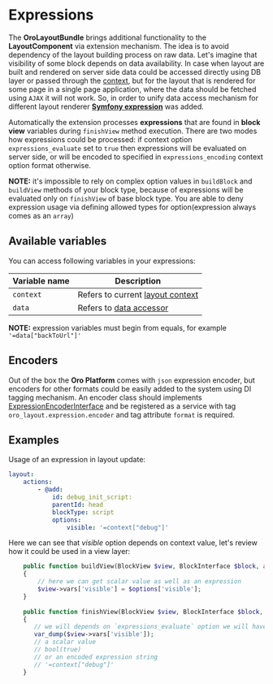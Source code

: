Expressions
===========

The **OroLayoutBundle** brings additional functionality to the **LayoutComponent** via extension mechanism.
The idea is to avoid dependency of the layout building process on raw data. Let's imagine that visibility of some 
block depends on data availability. In case when layout are built and rendered on server side data could be accessed 
directly using DB layer or passed through the [context](./layout_context.md), but for the layout that is rendered for
some page in a single page application, where the data should be fetched using `AJAX` it will not work. So, in order 
to unify data access mechanism for different layout renderer **[Symfony expression](http://symfony.com/doc/current/components/expression_language/index.html)** was added.

Automatically the extension processes **expressions** that are found in **block view** variables during `finishView` method 
execution. 
There are two modes how expressions could be processed: if context option `expressions_evaluate` set to `true` 
then expressions will be evaluated on server side, or will be encoded to specified in 
`expressions_encoding` context option format otherwise. 

**NOTE:** it's impossible to rely on complex option values in `buildBlock` and `buildView` methods of your block type, because 
of expressions will be evaluated only on `finishView` of base block type. You are able to deny expression usage via defining
allowed types for option(expression always comes as an `array`)

Available variables
-------------------

You can access following variables in your expressions:

| Variable name | Description |
|------- |-------------|
| `context` | Refers to current [layout context](./layout_context.md) |
| `data` | Refers to [data accessor](./layout_data.md) |

**NOTE:** expression variables must begin from equals, for example `'=data["backToUrl"]'`

Encoders
--------

Out of the box the **Oro Platform** comes with `json` expression encoder, but encoders for other formats could be easily 
added to the system using DI tagging mechanism. An encoder class should implements
[ExpressionEncoderInterface](../../Layout/Encoder/ExpressionEncoderInterface.php) and be registered as a service with 
tag `oro_layout.expression.encoder` and tag attribute `format` is required.

Examples
--------

Usage of an expression in layout update:

```yaml
layout:
    actions:
        - @add:
            id: debug_init_script:
            parentId: head
            blockType: script
            options:
                visible: '=context["debug"]'
```

Here we can see that *visible* option depends on context value, let's review how it could be used in a view layer:

```php
    public function buildView(BlockView $view, BlockInterface $block, array $options)
    {
        // here we can get scalar value as well as an expression
        $view->vars['visible'] = $options['visible'];
    }
    
    public function finishView(BlockView $view, BlockInterface $block, array $options)
    {
       // we will depends on `expressions_evaluate` option we will have
       var_dump($view->vars['visible']);
       // a scalar value
       // bool(true)
       // or an encoded expression string
       // '=context["debug"]'
    }
```
